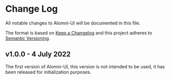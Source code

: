 # Change Log

All notable changes to Alomni-UI will be documented in this file.

The format is based on [Keep a Changelog](http://keepachangelog.com/)
and this project adheres to [Semantic Versioning](http://semver.org/).

## v1.0.0 - 4 July 2022

The first version of Alomni-UI, this version is not intended to be used, it has been released for initialization purposes.
